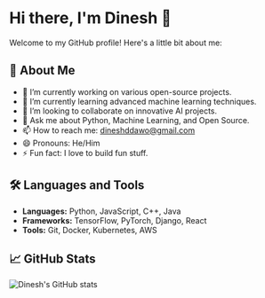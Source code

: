 # Hi there, I'm Dinesh 👋

Welcome to my GitHub profile! Here's a little bit about me:

## 🚀 About Me

- 🔭 I’m currently working on various open-source projects.
- 🌱 I’m currently learning advanced machine learning techniques.
- 👯 I’m looking to collaborate on innovative AI projects.
- 💬 Ask me about Python, Machine Learning, and Open Source.
- 📫 How to reach me: [dineshddawo@gmail.com](mailto:dineshddawo@gmail.com)
- 😄 Pronouns: He/Him
- ⚡ Fun fact: I love to build fun stuff.

## 🛠️ Languages and Tools

- **Languages:** Python, JavaScript, C++, Java
- **Frameworks:** TensorFlow, PyTorch, Django, React
- **Tools:** Git, Docker, Kubernetes, AWS

## 📈 GitHub Stats

![Dinesh's GitHub stats](https://github-readme-stats.vercel.app/api?username=dinesh-git17&show_icons=true&theme=radical)
